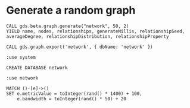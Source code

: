Generate a random graph
=======================

```
CALL gds.beta.graph.generate("network", 50, 2)
YIELD name, nodes, relationships, generateMillis, relationshipSeed, averageDegree, relationshipDistribution, relationshipProperty
```

```
CALL gds.graph.export('network', { dbName: 'network' })
```

```
:use system
```

```
CREATE DATABASE network
```

```
:use network
```

```
MATCH ()-[e]->()
SET e.metricValue = toInteger(rand() * 1400) + 100,
    e.bandwidth = toInteger(rand() * 50) + 20
```
